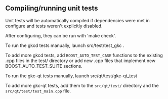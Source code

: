 Compiling/running unit tests
------------------------------------

Unit tests will be automatically compiled if dependencies were met in configure
and tests weren't explicitly disabled.

After configuring, they can be run with 'make check'.

To run the gkcd tests manually, launch src/test/test_gkc .

To add more gkcd tests, add `BOOST_AUTO_TEST_CASE` functions to the existing
.cpp files in the test/ directory or add new .cpp files that
implement new BOOST_AUTO_TEST_SUITE sections.

To run the gkc-qt tests manually, launch src/qt/test/gkc-qt_test

To add more gkc-qt tests, add them to the `src/qt/test/` directory and
the `src/qt/test/test_main.cpp` file.
